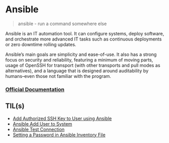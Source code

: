 # Ansible

> ansible - run a command somewhere else

Ansible is an IT automation tool. It can configure systems, deploy software, and orchestrate more advanced IT tasks such as continuous deployments or zero downtime rolling updates.

Ansible’s main goals are simplicity and ease-of-use. It also has a strong focus on security and reliability, featuring a minimum of moving parts, usage of OpenSSH for transport (with other transports and pull modes as alternatives), and a language that is designed around auditability by humans–even those not familiar with the program.

### [Official Documentation](https://docs.ansible.com/ansible/latest/index.html)

## TIL(s)

- [Add Authorized SSH Key to User using Ansible](add-ssh-key-to-user-using-ansible.md)
- [Ansible Add User to System](add-user-to-system.md)
- [Ansible Test Connection](ansible-test-connection.md)
- [Setting a Password in Ansible Inventory File](setting-a-password-in-ansible-inventory-file.md)
